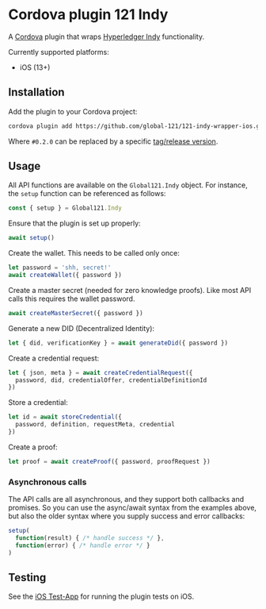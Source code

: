 Cordova plugin 121 Indy
=======================

A [Cordova](https://cordova.apache.org) plugin that wraps [Hyperledger Indy](https://www.hyperledger.org/projects/hyperledger-indy) functionality.

Currently supported platforms:
* iOS (13+)


## Installation

Add the plugin to your Cordova project:

```bash
cordova plugin add https://github.com/global-121/121-indy-wrapper-ios.git#0.2.0
```

Where `#0.2.0` can be replaced by a specific [tag/release version](https://github.com/global-121/121-indy-wrapper-ios/releases).


## Usage

All API functions are available on the `Global121.Indy` object. For instance,
the `setup` function can be referenced as follows:

```javascript
const { setup } = Global121.Indy
```

Ensure that the plugin is set up properly:

```javascript
await setup()
```

Create the wallet. This needs to be called only once:

```javascript
let password = 'shh, secret!'
await createWallet({ password })
```

Create a master secret (needed for zero knowledge proofs).
Like most API calls this requires the wallet password.

```javascript
await createMasterSecret({ password })
```

Generate a new DID (Decentralized Identity):

```javascript
let { did, verificationKey } = await generateDid({ password })
```

Create a credential request:

```javascript
let { json, meta } = await createCredentialRequest({
  password, did, credentialOffer, credentialDefinitionId
})
```

Store a credential:

```javascript
let id = await storeCredential({
  password, definition, requestMeta, credential
})
```

Create a proof:

```javascript
let proof = await createProof({ password, proofRequest })
```


### Asynchronous calls

The API calls are all asynchronous, and they support both callbacks and
promises. So you can use the async/await syntax from the examples above, but
also the older syntax where you supply success and error callbacks:

```javascript
setup(
  function(result) { /* handle success */ },
  function(error) { /* handle error */ }
)
```


## Testing

See the [iOS Test-App](https://github.com/global-121/121-indy-wrapper-ios-testapp) for running the plugin tests on iOS.
